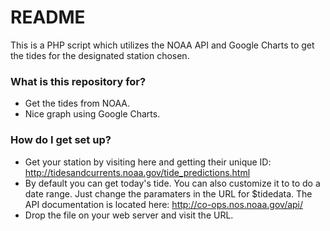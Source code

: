 # README #

This is a PHP script which utilizes the NOAA API and Google Charts to get the tides for the designated station chosen.

### What is this repository for? ###

* Get the tides from NOAA.
* Nice graph using Google Charts.

### How do I get set up? ###

* Get your station by visiting here and getting their unique ID: http://tidesandcurrents.noaa.gov/tide_predictions.html
* By default you can get today's tide.  You can also customize it to to do a date range.  Just change the paramaters in the URL for $tidedata.  The API documentation is located here: http://co-ops.nos.noaa.gov/api/
* Drop the file on your web server and visit the URL.